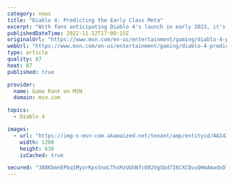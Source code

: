 ```yaml
---
category: news
title: "Diablo 4: Predicting the Early Class Meta"
excerpt: "With fans anticipating Diablo 4's launch in early 2023, it's time to look at which classes seem best suited to both PvE and PvP situations."
publishedDateTime: 2022-11-12T17:00:15Z
originalUrl: "https://www.msn.com/en-us/entertainment/gaming/diablo-4-predicting-the-early-class-meta/ar-AA142R5d"
webUrl: "https://www.msn.com/en-us/entertainment/gaming/diablo-4-predicting-the-early-class-meta/ar-AA142R5d"
type: article
quality: 87
heat: 87
published: true

provider:
  name: Game Rant on MSN
  domain: msn.com

topics:
  - Diablo 4

images:
  - url: "https://img-s-msn-com.akamaized.net/tenant/amp/entityid/AA1431Vz.img?h=630&w=1200&m=6&q=60&o=t&l=f&f=jpg&x=691&y=95"
    width: 1200
    height: 630
    isCached: true

secured: "388KbmnEPbq1MyorKpsSnoLThsMzUGhNfcO02VgSbd7I6CXCQvuQHmAmadxDlVIJUdE7JL+Tu+DbRb+YTAVHBjkmfqQAstjpTbLJ/V5/J1mxoz053BpwGuavN8un1qE5X3pZC4LgG8W9NryJUMsepR6iftb+mC3uuiKiAE46Nip1mcckObtLWb36SAcQQOaSO4NKLF5Z14f2/K2NMOeHsn+QahM1xElF/jpU8p8dz1AAPqQtKvE9fG35Rugqcg+GF7qZifeVy4sOlXQKpmZURmzENvwkEbUT55n6lPZu3jBMlVqGb9DAIiWHLRnVx0yR3Y5edLPsQ+Yoxl/uEVG/CvKax1VGrPjbs/5Z8zQemxE=;kWsC3AS4fc5ZgxKyovnOYA=="
---
```



